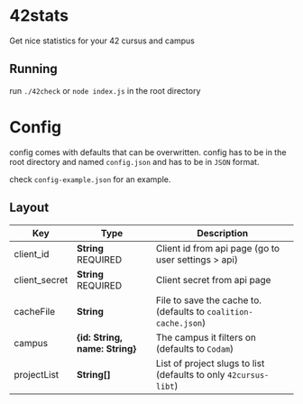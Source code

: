 # 42stats

Get nice statistics for your 42 cursus and campus

## Running
run `./42check` or `node index.js` in the root directory

# Config

config comes with defaults that can be overwritten.
config has to be in the root directory and named `config.json` and has to be in `JSON` format.

check `config-example.json` for an example.

## Layout

| Key           | Type                           | Description                                                      |
| ------------- | ------------------------------ | ---------------------------------------------------------------- |
| client_id     | **String** REQUIRED            | Client id from api page (go to user settings > api)              |
| client_secret | **String** REQUIRED            | Client secret from api page                                      |
| cacheFile     | **String**                     | File to save the cache to. (defaults to `coalition-cache.json`)  |
| campus        | **{id: String, name: String}** | The campus it filters on (defaults to `Codam`)                   |
| projectList   | **String[]**                   | List of project slugs to list (defaults to only `42cursus-libt`) | 
